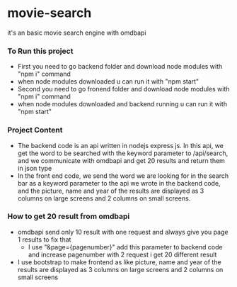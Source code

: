 # movie-search
it's an basic movie search engine with omdbapi 

### To Run this project
  - First you need to go backend folder and download node modules with "npm i" command
  - when node modules downloaded u can run it with "npm start"
  - Second you need to go fronend folder and download node modules with "npm i" command
  - when node modules downloaded and backend running u can run it with "npm start"
  
  
 ### Project Content
  - The backend code is an api written in nodejs express js. In this api, we get the word to be searched with the keyword parameter to /api/search, 
  and we communicate with omdbapi and get 20 results and return them in json type
  - In the front end code, we send the word we are looking for in the search bar as a keyword parameter to the api we wrote in the backend code, 
  and the picture, name and year of the results are displayed as 3 columns on large screens and 2 columns on small screens.

### How to get 20 result from omdbapi
  - omdbapi send only 10 result with one request and always give you page 1 results to fix that
    - I use "&page={pagenumber}" add this parameter to backend code and increase pagenumber with 2 request i get 20 different result
  - I use bootstrap to make frontend as like picture, name and year of the results are displayed as 3 columns on large screens and 2 columns on small screens
